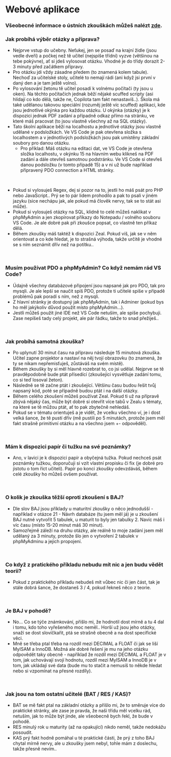 # Webové aplikace

### Všeobecné informace o ústních zkouškách můžeš nalézt [zde](../FaQ/USTNI.md).

### Jak probíhá výběr otázky a příprava?
- Nejprve vstup do učebny. Neťukej, jen se posaď na krajní židle (jsou vedle dveří) a počkej než tě učitel (nejspíše třídní) vyzve (většinou na tebe pokývne), ať si jdeš vylosovat otázku. Vhodné je do třídy dorazit 2-3 minuty před začátkem přípravy.
- Pro otázku jdi vždy zásadne předem (to znamená kolem tabule). Nechoď za učitelské stoly, učitelé to nemají rádi (ani když jsi první v daný den a je tam ještě volno).
- Po vylosování žetonu tě učitel posadí k volnému počítači (ty jsou u oken). Na těchto počítačich jednak běží nějaké scuffed scripty (asi hlídají co kdo dělá, takže ne, Copilota tam fakt nenastavíš..). Škola má také udělanou takovou speciální (rozuměj ještě víc scuffed) aplikaci, kde jsou jednotlivé okýnka pro každou otázku. U okýnka (otázky) je k dispozici jednak PDF zadání a případně odkaz přímo na stránku, ve které máš pracovat (to jsou vlastně všechny až na SQL otázky).
- Tato školní aplikace běží na localhostu a jednotlivé otázky jsou vlastně udělané v podsložkách. Ve VS Code je pak otevřena složka s localhostem a v jednotlivých podsložkách jsou pak umístěny základní soubory pro danou otázku.
    - Pro příklad: Máš otázku na editaci dat, ve VS Code je otevřena složka localhostu, v okýnku 15 na hlavním webu klikneš na PDF zadání a dále otevřeš samotnou podstránku. Ve VS Code si otevřeš danou podsložku (v tomto případě 15) a v ni už bude například připravený PDO connection a HTML stránky.

<br>

- Pokud si vylosuješ Regex, dej si pozor na to, jestli ho máš psát pro PHP nebo JavaScript.. Prý se to pár lidem prohodilo a pak to psali v jiném jazyku (sice nechápu jak, ale pokud má člověk nervy, tak se to stát asi může).
- Pokud si vylosuješ otázky na SQL, klidně to celé můžeš naklikat v phpMyAdmin a jen zkopírovat příkazy do Notepadu / volného souboru VS Code. Je ale dobré pak při zkoušce popsat, co vlastně ten příkaz dělá.
- Během zkoušky máš taktéž k dispozici Zeal. Pokud víš, jak se v něm orientovat a co kde hledat, je to strašná výhoda, takže určitě je vhodné se s ním seznámit dřív než na potítku..

<br>

### Musím používat PDO a phpMyAdmin? Co když nemám rád VS Code?
- Údajně všechny databázové připojení jsou napsané jak pro PDO, tak pro mysqli. Je ale lepší se naučit spíš PDO, protože ti učitelé spíše v případě problémů pak poradí s ním, než z mysqli.
- Z hlavní stránky je dostupný jak phpMyAdmin, tak i Adminer (pokud bys ho měl jakýkoliv důvod použít místo phpMyAdmin...).
- Jestli můžeš použít jiné IDE než VS Code netuším, ale spíše pochybuji. Zase nepíšeš tady celý projekt, ale pár řádku, takže to snad přežiješ.. 

<br>

### Jak probíhá samotná zkouška?
- Po uplynutí 30 minut času na přípravu následuje 15 minutová zkouška. Učitel zapne projektor a nastaví na něj tvojí obrazovku (to znamená, že ty se nikam nepřemisťuješ, zůstáváš na svém místě).
- Během zkoušky by si měl hlavně rozebrat to, co jsi udělal. Nejprve se tě pravděpodobně bude ptát přísedící (zkoušející vysvětluje zadání tomu, co si teď losoval žeton).
- Následně se tě začne ptát i zkoušející. Většinu času budou řešit tvůj napsaný kód, poté se případně budou ptát i na další otázky.
- Během celého zkoušení můžeš používat Zeal. Pokud ti už na přípravě zbývá nějaký čas, může být dobré si otevřít více tabů v Zealu s tématy, na které se tě můžou ptát, ať to pak zbytečně nehledáš.
- Pokud se v tématu orientuješ a je vidět, že vcelku všechno ví, je i dost velká šance, že tě pustí dřív (mě pustili po 5 minutách, protože jsem měl fakt strašně primitivní otázku a na všechno jsem +- odpověděl).

<br>

### Mám k dispozici papír či tužku na své poznámky?
- Ano, v lavici je k dispozici papír a obyčejná tužka. Pokud nechceš psát poznámky tužkou, doporučuji si vzít vlastní propisku či fix (je dobré pro jistotu o tom říct učiteli). Papír po konci zkoušky odevzdáváš, během celé zkoušky ho můžeš ovšem používat.

<br>

### O kolik je zkouška těžší oproti zkoušení s BAJ?
- Dle slov BAJ jsou příklady u maturitní zkoušky o něco jednodušší - například v otázce 21 - Návrh databáze (tu jsem měl já) je u zkoušení BAJ nutné vytvořit 5 tabulek, u maturit to byly jen tabulky 2. Navíc máš i víc času (místo 15-20 minut máš 30 minut).
- Samozřejmě záleží na druhu otázky, ale reálně to moje zadání jsem měl udělaný za 3 minuty, protože šlo jen o vytvoření 2 tabulek v phpMyAdminu a jejich propojení.

<br>

### Co když z pratického příkladu nebudu mít nic a jen budu vědět teorii?
- Pokud z praktického příkladu nebudeš mít vůbec nic či jen část, tak je stále dobrá šance, že dostaneš 3 / 4, pokud řekneš něco z teorie.

<br>

### Je BAJ v pohodě?
- No... Co se týče známkování, přišlo mi, že hodnotil dost mírně a tu 4 dal i tomu, kdo toho vyřešeného moc neměl.. Horší už jsou jeho otázky, snaží se dost slovíčkařit, ptá se strašně obecně a na dost specifické věci.
- Mně se třeba ptal třeba na rozdíl mezi DECIMAL a FLOAT či jak se liší MyISAM a InnoDB. Možná ale dobré řešení je mu na jeho otázku odpovědět taky obecně - například že rozdíl mezi DECIMAL a FLOAT je v tom, jak uchovávají svojí hodnotu, rozdíl mezi MyISAM a InnoDB je v tom, jak ukládají své data (bude mu to stačit a nemusíš to někde hledat nebo si vzpomínat na přesné rozdíly).  

<br>

### Jak jsou na tom ostatní učitelé (BAT / RES / KAS)?
- BAT se mě fakt ptal na základní otázky a příšlo mi, že to směruje více do praktické stránky, ale zase je pravda, že naši třídu měl vcelku rád, netuším, jak to může být jinde, ale všeobecně bych řekl, že bude v pohodě.
- RES minulý rok u maturity (až na opakující) nikdo neměl, takže nedokážu posoudit.
- KAS prý fakt hodně pomáhal u té praktické části, že prý z toho BAJ chytal mírně nervy, ale u zkoušky jsem nebyl, tohle mám z doslechu, takže přesně nevím..